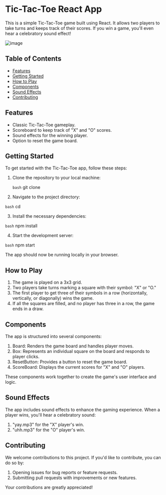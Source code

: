 # Tic-Tac-Toe React App

This is a simple Tic-Tac-Toe game built using React. It allows two players to take turns and keeps track of their scores. If you win a game, you'll even hear a celebratory sound effect!

![image](https://github.com/OluwafisayoIbrahim/Tic-Tac-Toe/assets/78263397/4218884b-98a0-46dc-b3a9-eff2e6f324ca)


## Table of Contents

- [Features](#features)
- [Getting Started](#getting-started)
- [How to Play](#how-to-play)
- [Components](#components)
- [Sound Effects](#sound-effects)
- [Contributing](#contributing)

## Features

- Classic Tic-Tac-Toe gameplay.
- Scoreboard to keep track of "X" and "O" scores.
- Sound effects for the winning player.
- Option to reset the game board.

## Getting Started

To get started with the Tic-Tac-Toe app, follow these steps:

1. Clone the repository to your local machine:

   ```bash```
   git clone <repository-url>

2. Navigate to the project directory:

```bash```
cd <project-directory>

3. Install the necessary dependencies:

```bash```
npm install

4. Start the development server:

```bash```
npm start

The app should now be running locally in your browser.

## How to Play
1. The game is played on a 3x3 grid.
2. Two players take turns marking a square with their symbol: "X" or "O."
3. The first player to get three of their symbols in a row (horizontally, vertically, or diagonally) wins the game.
4. If all the squares are filled, and no player has three in a row, the game ends in a draw.
   
## Components
The app is structured into several components:

1. Board: Renders the game board and handles player moves.
2. Box: Represents an individual square on the board and responds to player clicks.
3. ResetButton: Provides a button to reset the game board.
4. ScoreBoard: Displays the current scores for "X" and "O" players.
   
These components work together to create the game's user interface and logic.

## Sound Effects
The app includes sound effects to enhance the gaming experience. When a player wins, you'll hear a celebratory sound:

1. "yay.mp3" for the "X" player's win.
2. "uhh.mp3" for the "O" player's win.
   
## Contributing
We welcome contributions to this project. If you'd like to contribute, you can do so by:

1. Opening issues for bug reports or feature requests.
2. Submitting pull requests with improvements or new features.

Your contributions are greatly appreciated!
